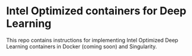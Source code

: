 # Intel Optimized containers for Deep Learning

This repo contains instructions for implementing Intel Optimized Deep Learning containers in Docker (coming soon) and Singularity. 
